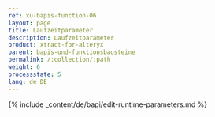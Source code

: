 ```yaml
---
ref: xu-bapis-function-06
layout: page
title: Laufzeitparameter
description: Laufzeitparameter
product: xtract-for-alteryx
parent: bapis-und-funktionsbausteine
permalink: /:collection/:path
weight: 6
processstate: 5
lang: de_DE
---
```

{% include _content/de/bapi/edit-runtime-parameters.md %}
